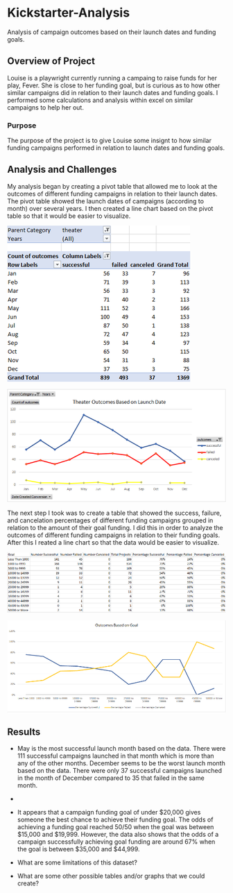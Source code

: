 # Kickstarter-Analysis
Analysis of campaign outcomes based on their launch dates and funding goals.

## Overview of Project
Louise is a playwright currently running a campaing to raise funds for her play, Fever. She is close to her funding goal, but is curious as to how other similar campaigns did in relation to their launch dates and funding goals. I performed some calculations and analysis within excel on similar campaigns to help her out.

### Purpose
The purpose of the project is to give Louise some insignt to how similar funding campaigns performed in relation to launch dates and funding goals.

## Analysis and Challenges
My analysis began by creating a pivot table that allowed me to look at the outcomes of different funding campaigns in relation to their launch dates. The pivot table showed the launch dates of campaigns (according to month) over several years. I then created a line chart based on the pivot table so that it would be easier to visualize.

![Theater Outcomes Based on Launch.png](https://github.com/BradWC94/Kickstarter-Analysis/blob/main/Theater%20Outcomes%20Based%20on%20Launch%20Date.png) 

![Theater_Outcomes_vs_Launch.png](https://github.com/BradWC94/Kickstarter-Analysis/blob/main/resources/Theater_Outcomes_vs_Launch.png) 


The next step I took was to create a table that showed the success, failure, and cancelation percentages of different funding campaigns grouped in relation to the amount of their goal funding. I did this in order to analyze the outcomes of different funding campaigns in relation to their funding goals. After this I reated a line chart so that the data would be easier to visualize.

![Theater Outcomes Based on Goals.png](https://github.com/BradWC94/Kickstarter-Analysis/blob/main/Theater%20Outcomes%20Based%20on%20Goals.png)

![Outcomes_vs_Goals.png](https://github.com/BradWC94/Kickstarter-Analysis/blob/main/resources/Outcomes_vs_Goals.png)

## Results
- May is the most successful launch month based on the data. There were 111 successful campaigns launched in that month which is more than any of the other months. December seems to be the worst launch month based on the data. There were only 37 successful campaigns launched in the month of December compared to 35 that failed in the same month.
- 
- It appears that a campaign funding goal of under $20,000 gives someone the best chance to achieve their funding goal. The odds of achieving a funding goal reached 50/50 when the goal was between $15,000 and $19,999. However, the data also shows that the odds of a campaign successfully achieving goal funding are around 67% when the goal is between $35,000 and $44,999.

- What are some limitations of this dataset?

- What are some other possible tables and/or graphs that we could create?
